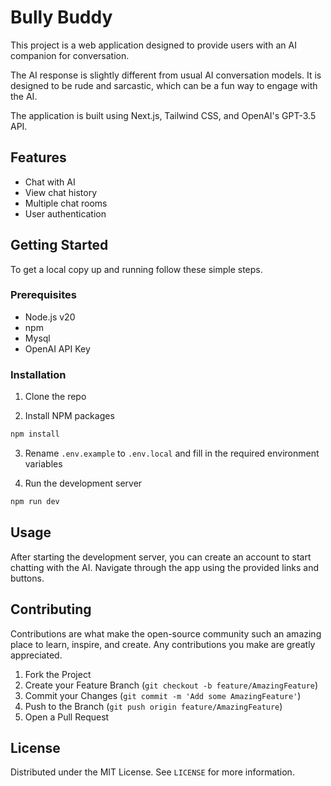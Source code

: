 # Bully Buddy

This project is a web application designed to provide users with an AI companion for conversation.

The AI response is slightly different from usual AI conversation models. It is designed to be rude and sarcastic, which can be a fun way to engage with the AI.

The application is built using Next.js, Tailwind CSS, and OpenAI's GPT-3.5 API.

## Features

- Chat with AI
- View chat history
- Multiple chat rooms
- User authentication

## Getting Started

To get a local copy up and running follow these simple steps.

### Prerequisites

- Node.js v20
- npm
- Mysql
- OpenAI API Key

### Installation

1. Clone the repo

2. Install NPM packages

```sh
npm install
```

3. Rename `.env.example` to `.env.local` and fill in the required environment variables

4. Run the development server

```sh
npm run dev
```

## Usage

After starting the development server, you can create an account to start chatting with the AI. Navigate through the app using the provided links and buttons.

## Contributing

Contributions are what make the open-source community such an amazing place to learn, inspire, and create. Any contributions you make are greatly appreciated.

1. Fork the Project
2. Create your Feature Branch (`git checkout -b feature/AmazingFeature`)
3. Commit your Changes (`git commit -m 'Add some AmazingFeature'`)
4. Push to the Branch (`git push origin feature/AmazingFeature`)
5. Open a Pull Request

## License

Distributed under the MIT License. See `LICENSE` for more information.
